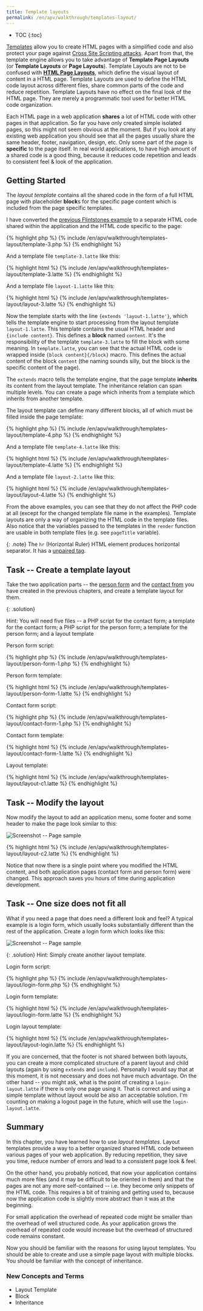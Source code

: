 ```yaml
---
title: Template layouts
permalink: /en/apv/walkthrough/templates-layout/
---
```


* TOC
{:toc}

[Templates](/en/apv/walkthrough/templates/) allow you to create HTML pages with a simplified code and
also protect your page against [Cross Site Scripting attacks](todo).
Apart from that, the template engine allows you to take advantage of
**Template Page Layouts** (or **Template Layouts** or **Page Layouts**).
Template Layouts are not to be confused with [**HTML Page Layouts**](todo),
which define the visual layout of content in a HTML page.
Template Layouts are used to define the HTML code layout across different files,
share common parts of the code and reduce repetition. Template Layouts have no
effect on the final look of the HTML page. They are merely a programmatic tool used
for better HTML code organization.

Each HTML page in a web application **shares** a lot of HTML code with other pages in
that application. So far you have only created simple isolated pages, so this might
not seem obvious at the moment. But if you look at any existing web application you
should see that all the pages usually share the same header, footer, navigation,
design, etc. Only some part of the page is **specific** to the page itself.
In real world applications, to have high amount of a shared code is a good thing,
because it reduces code repetition and leads to consistent feel & look of the application.

## Getting Started
The *layout template*  contains all the shared code in the form of a full
HTML page with placeholder **block**s for the specific page content which is
included from the page specific templates.

I have converted the [previous Flintstones example](/en/apv/walkthrough/dynamic-page/array/#multidimensional-arrays) 
to a separate HTML code shared within the application and the HTML code specific to the page:

{% highlight php %}
{% include /en/apv/walkthrough/templates-layout/template-3.php %}
{% endhighlight %}

And a template file `template-3.latte` like this:

{% highlight html %}
{% include /en/apv/walkthrough/templates-layout/template-3.latte %}
{% endhighlight %}

And a template file `layout-1.latte` like this:

{% highlight html %}
{% include /en/apv/walkthrough/templates-layout/layout-3.latte %}
{% endhighlight %}

Now the template starts with the line `{extends 'layout-1.latte'}`, which tells the
template engine to start processing from the layout template `layout-1.latte`. This
template contains the usual HTML header and `{include content}`. This defines
a **block** named `content`. It's the responsibility of the template `template-3.latte` to
fill the block with some meaning. In `template.latte`, you can see that the actual HTML
code is wrapped inside `{block content}{/block}` macro. This defines the actual content
of the block `content` (the naming sounds silly, but the block is the specific content of the page).

The `extends` macro tells the template engine, that the page template **inherits** its content
from the layout template. The inheritance relation can span multiple levels. You can create a
page which inherits from a template which inherits from another template.

The layout template can define many different blocks, all of which must be filled inside the
page template:

{% highlight php %}
{% include /en/apv/walkthrough/templates-layout/template-4.php %}
{% endhighlight %}

And a template file `template-4.latte` like this:

{% highlight html %}
{% include /en/apv/walkthrough/templates-layout/template-4.latte %}
{% endhighlight %}

And a template file `layout-2.latte` like this:

{% highlight html %}
{% include /en/apv/walkthrough/templates-layout/layout-4.latte %}
{% endhighlight %}

From the above examples, you can see that they do not affect the PHP code at all (except for the changed
template file name in the examples). Template layouts are only a way of organizing the HTML code in the
template files. Also notice that the variables passed to the templates in the `render` function are
usable in both template files (e.g. see `pageTitle` variable).

{: .note}
The `hr` (Horizontal Ruler) HTML element produces horizontal separator. It has a 
[unpaired tag](/en/apv/articles/html/#html-elements----tags).

## Task -- Create a template layout
Take the two application parts -- the [person form](/en/apv/walkthrough/templates/#task----person-form) 
and the [contact from](/en/apv/walkthrough/templates/#task----contact-form) you have
created in the previous chapters, and create a template layout for them.

{: .solution}
<div markdown='1'>
Hint: You will need five files -- a PHP script for the contact form; a template for the contact form;
a PHP script for the person form; a template for the person form; and a layout template
</div>

Person form script:

{% highlight php %}
{% include /en/apv/walkthrough/templates-layout/person-form-1.php %}
{% endhighlight %}

Person form template:

{% highlight html %}
{% include /en/apv/walkthrough/templates-layout/person-form-1.latte %}
{% endhighlight %}

Contact form script:

{% highlight php %}
{% include /en/apv/walkthrough/templates-layout/contact-form-1.php %}
{% endhighlight %}

Contact form template:

{% highlight html %}
{% include /en/apv/walkthrough/templates-layout/contact-form-1.latte %}
{% endhighlight %}

Layout template:

{% highlight html %}
{% include /en/apv/walkthrough/templates-layout/layout-c1.latte %}
{% endhighlight %}

## Task -- Modify the layout
Now modify the layout to add an application menu, some footer and some header to make
the page look similar to this:

![Screenshot -- Page sample](/en/apv/walkthrough/templates-layout/page-sample-1.png)

{% highlight html %}
{% include /en/apv/walkthrough/templates-layout/layout-c2.latte %}
{% endhighlight %}

Notice that now there is a single point where you modified the HTML content, and both
application pages (contact form and person form) were changed. This approach saves you
hours of time during application development.

## Task -- One size does not fit all
What if you need a page that does need a different look and feel? A typical example is
a login form, which usually looks substantially different than the rest of the application.
Create a login form which looks like this:

![Screenshot -- Page sample](/en/apv/walkthrough/templates-layout/page-sample-2.png)

{: .solution}
Hint: Simply create another layout template.

Login form script:

{% highlight php %}
{% include /en/apv/walkthrough/templates-layout/login-form.php %}
{% endhighlight %}

Login form template:

{% highlight html %}
{% include /en/apv/walkthrough/templates-layout/login-form.latte %}
{% endhighlight %}

Login layout template:

{% highlight html %}
{% include /en/apv/walkthrough/templates-layout/layout-login.latte %}
{% endhighlight %}

If you are concerned, that the footer is not shared between both layouts, you can create
a more complicated structure of a parent layout and child layouts (again by using `extends` and
`include`). Personally I would say that at this moment, it is not necessary and does not have
much advantage. On the other hand -- you might ask, what is the point of creating a
`login-layout.latte` if there is only one page using it. That is correct and using a simple template
without layout would be also an acceptable solution. I'm counting on making a logout page
in the future, which will use the `login-layout.latte`.


## Summary
In this chapter, you have learned how to use *layout templates*. Layout templates provide a way to
a better organized shared HTML code between various pages of your web application. By reducing
repetition, they save you time, reduce number of errors and lead to a consistent page look & feel.

On the other hand, you probably noticed, that now your application contains much more files
(and it may be difficult to be oriented in them) and that the pages are not any more self-contained
-- i.e. they become only snippets of the HTML code. This requires a bit of training and getting used to,
because now the application code is slightly more abstract than it was at the beginning.

For small application the overhead of repeated code might be smaller than the overhead of well
structured code. As your application grows the overhead of repeated code would increase but
the overhead of structured code remains constant.

Now you should be familiar with the reasons for using layout templates. You should be able to
create and use a simple page layout with multiple blocks. You should be familiar with the
concept of inheritance.

### New Concepts and Terms
- Layout Template
- Block
- Inheritance
